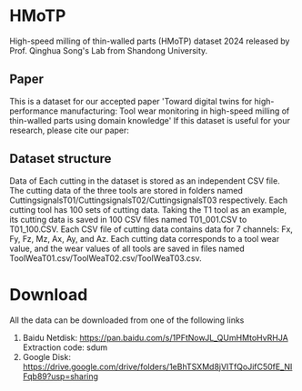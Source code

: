 # HMoTP
High-speed milling of thin-walled parts (HMoTP) dataset 2024 released by Prof. Qinghua Song's Lab from Shandong University.
## Paper
This is a dataset for our accepted paper 'Toward digital twins for high-performance manufacturing: Tool wear monitoring in high-speed milling of thin-walled parts using domain knowledge'
If this dataset is useful for your research, please cite our paper:
## Dataset structure
Data of Each cutting in the dataset is stored as an independent CSV file. 
The cutting data of the three tools are stored in folders named CuttingsignalsT01/CuttingsignalsT02/CuttingsignalsT03 respectively. 
Each cutting tool has 100 sets of cutting data. Taking the T1 tool as an example, its cutting data is saved in 100 CSV files named T01_001.CSV to T01_100.CSV.
Each CSV file of cutting data contains data for 7 channels: Fx, Fy, Fz, Mz, Ax, Ay, and Az.
Each cutting data corresponds to a tool wear value, and the wear values of all tools are saved in files named ToolWeaT01.csv/ToolWeaT02.csv/ToolWeaT03.csv.
# Download
All the data can be downloaded from one of the following links 
1. Baidu Netdisk: https://pan.baidu.com/s/1PFtNowJL_QUmHMtoHvRHJA Extraction code: sdum
2. Google Disk: https://drive.google.com/drive/folders/1eBhTSXMd8jVITfQoJifC50fE_NIFqb89?usp=sharing
